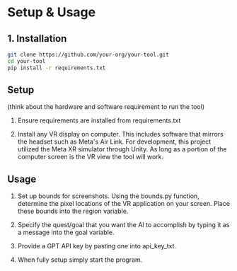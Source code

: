 # Setup & Usage

## 1. Installation

```bash
git clone https://github.com/your-org/your-tool.git
cd your-tool
pip install -r requirements.txt

```
## Setup

(think about the hardware and software requirement to run the tool)

1. Ensure requirements are installed from requirements.txt

2. Install any VR display on computer. This includes software that mirrors the headset such as Meta's Air Link. For development, this project utilized the Meta XR simulator through Unity. As long as a portion of the computer screen is the VR view the tool will work.

## Usage

1. Set up bounds for screenshots. Using the bounds.py function, determine the pixel locations of the VR application on your screen. Place these bounds into the region variable.

2. Specify the quest/goal that you want the AI to accomplish by typing it as a message into the goal variable.

3. Provide a GPT API key by pasting one into api_key_txt.

4. When fully setup simply start the program.